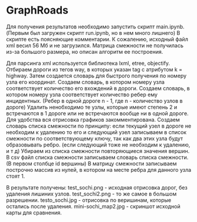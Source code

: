 # GraphRoads
Для получения результатов необходимо запустить скрипт main.ipynb. (Первым был загружен скрипт run.ipynb, но в нем много лишнего)
В скрипте есть поясняющие комментарии. К сожалению, исходный файл xml весил 56 Мб и не загрузился. Матрица смежности не получилась из-за большого размера, но описан алгоритм ее построения.

Для парсинга xml используется библиотека lxml, etree, objectify. 
Отбираем дороги из тегов way, в которых указан tag с атрибутом k = highway. 
Затем создается словарь для быстрого получения по номеру узла его координат.
Создаем словарь, в котором номеру узла соответствует количество его вхождений в дороги.
Создаем словарь, в котором номеру узла соответствует количество ребер ему инцидентных. (Ребер в одной дороге n - 1, где n - количество узлов в дороге)
Удалить ненобходимо те узлы, которые имеют степень 2 и встречаются в 1 дороге или не встречаются вообще ни в одной дороге.
Для удобства вся отрисовка графиков закомментирована. 
Создаем словарь списка смежности по принципу: если текущий узел в дороге не необходим к удалению то его и следующий узел записываем в список смежности по соответствующему ключу, так как два этих узла будут образовывать ребро. (если следующий тоже не необходим к удалению, и т д)
Убираем из списка смежности повторяющиеся значения вершин. 
В csv файл списка смежности записываем словарь списка смежности. (В первом столбце id вершины)
В матрицу смежности записываем построчно массив из нулей, в котором на месте ребра для данного узла стоят 1.

В результате получены: 
test_sochi.png - исходная отрисовка дорог, без удаления лишиних узлов.
test_sochi2.png - то же самое в большом разрешении.
testo_sochi.jpg - отрисовка по веришинам, которые остались после удаления.
mini-sochi_map2.jpg - скриншот исходной карты для сравнения.
